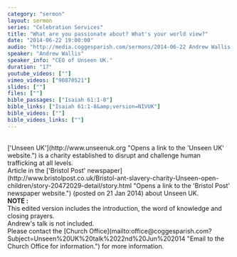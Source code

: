 ```yaml
---
category: "sermon"
layout: sermon
series: "Celebration Services"
title: "What are you passionate about? What's your world view?"
date: "2014-06-22 19:00:00"
audio: "http://media.coggesparish.com/sermons/2014-06-22 Andrew Wallis.mp3"
speaker: "Andrew Wallis"
speaker_info: "CEO of Unseen UK."
duration: "17"
youtube_videos: [""]
vimeo_videos: ["90870521"]
slides: [""]
files: [""]
bible_passages: ["Isaiah 61:1-8"]
bible_links: ["Isaiah 61:1-8&amp;version=NIVUK"]
bible_videos: [""]
bible_videos_links: [""]
---
```


<br>
['Unseen UK'](http://www.unseenuk.org "Opens a link to the 'Unseen UK' website.") is a charity established to disrupt and challenge human trafficking at all levels.
<br>
Article in the ['Bristol Post' newspaper](http://www.bristolpost.co.uk/Bristol-ant-slavery-charity-Unseen-open-children/story-20472029-detail/story.html "Opens a link to the 'Bristol Post' newspaper website.") (posted on 21 Jan 2014) about Unseen UK.
<br>
<b>NOTE :</b><br>This edited version includes the introduction, the word of knowledge and closing prayers.<br>
Andrew's talk is not included.<br>
Please contact the [Church Office](mailto:office@coggesparish.com?Subject=Unseen%20UK%20talk%2022nd%20Jun%202014 "Email to the Church Office for information.") for more information.
